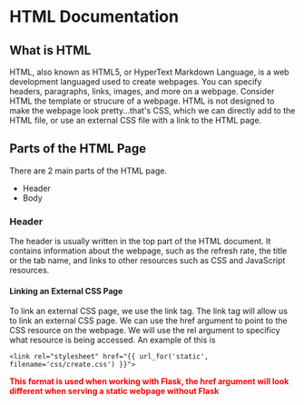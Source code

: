 # HTML Documentation

## What is HTML
HTML, also known as HTML5, or HyperText Markdown Language, is a web development languaged used to create webpages. You can specify headers, paragraphs, links, images, and more on a webpage. Consider HTML the template or strucure of a webpage. HTML is not designed to make the webpage look pretty...that's CSS, which we can directly add to the HTML file, or use an external CSS file with a link to the HTML page. 

## Parts of the HTML Page
There are 2 main parts of the HTML page. 
<ul>
    <li>Header</li>
    <li>Body</li>
</ul>

### Header
The header is usually written in the top part of the HTML document. It contains information about the webpage, such as the refresh rate, the title or the tab name, and links to other resources such as CSS and JavaScript resources. 
#### Linking an External CSS Page
To link an external CSS page, we use the link tag. The link tag will allow us to link an external CSS page. We can use the href argument to point to the CSS resource on the webpage. We will use the rel argument to specificy what resource is being accessed. An example of this is
```
<link rel="stylesheet" href="{{ url_for('static', filename='css/create.css') }}">
```
<b><span style="color:red;">This format is used when working with Flask, the href argument will look different when serving a static webpage without Flask</span> </b>
